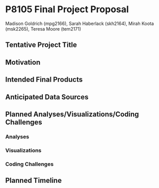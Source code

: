P8105 Final Project Proposal
================
Madison Goldrich (mpg2166), Sarah Haberlack (skh2164), Mirah Koota
(msk2265), Teresa Moore (tem2171)

## Tentative Project Title

## Motivation

## Intended Final Products

## Anticipated Data Sources

## Planned Analyses/Visualizations/Coding Challenges

### Analyses

### Visualizations

### Coding Challenges

## Planned Timeline

